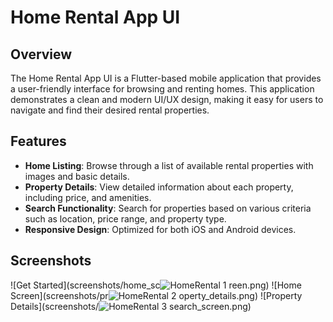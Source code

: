 # Home Rental App UI

## Overview

The Home Rental App UI is a Flutter-based mobile application that provides a user-friendly interface for browsing and renting homes. This application demonstrates a clean and modern UI/UX design, making it easy for users to navigate and find their desired rental properties.

## Features

- **Home Listing**: Browse through a list of available rental properties with images and basic details.
- **Property Details**: View detailed information about each property, including price, and amenities.
- **Search Functionality**: Search for properties based on various criteria such as location, price range, and property type.
- **Responsive Design**: Optimized for both iOS and Android devices.

## Screenshots

![Get Started](screenshots/home_sc![HomeRental 1](https://github.com/yashchavan92284/Home_Rental_App_UI/assets/93502034/cc87d485-f59c-4b73-86b1-e17682378bd1)
reen.png)
![Home Screen](screenshots/pr![HomeRental 2](https://github.com/yashchavan92284/Home_Rental_App_UI/assets/93502034/646610dd-a468-490b-98b3-fe85bbda3cc8)
operty_details.png)
![Property Details](screenshots/![HomeRental 3](https://github.com/yashchavan92284/Home_Rental_App_UI/assets/93502034/9ed1efee-8cd8-4cb1-a598-c7cb4b48ebe7)
search_screen.png)
